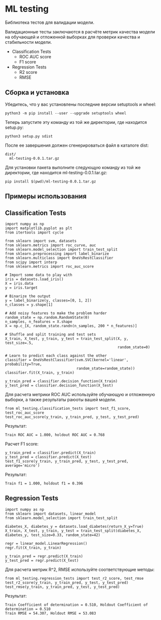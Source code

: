 # ML testing
Библиотека тестов для валидации модели.

Валидационные тесты заключаются в расчёте метрик качества модели на обучающей и отложенной выборках для проверки качества и стабильности модели.

* Classification Tests
    * ROC AUC score
    * F1 score
* Regression Tests
    * R2 score
    * RMSE
    
## Сборка и установка
Убедитесь, что у вас установлены последние версии setuptools и wheel:
```shell script
python3 -m pip install --user --upgrade setuptools wheel
```
Теперь запустите эту команду из той же директории, где находится setup.py:
```shell script
python3 setup.py sdist
```
После ее завершения должен сгенерироваться файл в каталоге dist:
```shell script
dist/
  ml-testing-0.0.1.tar.gz
```
Для установки пакета выполните следующую команду из той же директории, где находится ml-testing-0.0.1.tar.gz:
```shell script
pip install $(pwd)/ml-testing-0.0.1.tar.gz
```

## Примеры использования
## Classification Tests
```shell script
import numpy as np
import matplotlib.pyplot as plt
from itertools import cycle

from sklearn import svm, datasets
from sklearn.metrics import roc_curve, auc
from sklearn.model_selection import train_test_split
from sklearn.preprocessing import label_binarize
from sklearn.multiclass import OneVsRestClassifier
from scipy import interp
from sklearn.metrics import roc_auc_score

# Import some data to play with
iris = datasets.load_iris()
X = iris.data
y = iris.target

# Binarize the output
y = label_binarize(y, classes=[0, 1, 2])
n_classes = y.shape[1]

# Add noisy features to make the problem harder
random_state = np.random.RandomState(0)
n_samples, n_features = X.shape
X = np.c_[X, random_state.randn(n_samples, 200 * n_features)]

# Shuffle and split training and test sets
X_train, X_test, y_train, y_test = train_test_split(X, y, test_size=.5,
                                                    random_state=0)

# Learn to predict each class against the other
classifier = OneVsRestClassifier(svm.SVC(kernel='linear', probability=True,
                                 random_state=random_state))
classifier.fit(X_train, y_train)

y_train_pred = classifier.decision_function(X_train)
y_test_pred = classifier.decision_function(X_test)
```
Для расчета метрики ROC AUC используйте обучающую и отложенную выборки, а также результаты раюоты вашей модели.
```shell script
from ml_testing.classification_tests import test_f1_score, test_roc_auc_score
test_roc_auc_score(y_train, y_train_pred, y_test, y_test_pred)
```
Результат:
```shell script
Train ROC AUC = 1.000, holdout ROC AUC = 0.768
```
Расчет F1 score:
```shell script
y_train_pred = classifier.predict(X_train)
y_test_pred = classifier.predict(X_test)
test_f1_score(y_train, y_train_pred, y_test, y_test_pred, average='micro')
```
Результат:
```shell script
Train f1 = 1.000, holdout f1 = 0.396
```

## Regression Tests 
```shell script
import numpy as np
from sklearn import datasets, linear_model
from sklearn.model_selection import train_test_split

diabetes_X, diabetes_y = datasets.load_diabetes(return_X_y=True)
X_train, X_test, y_train, y_test = train_test_split(diabetes_X, diabetes_y, test_size=0.33, random_state=42)

regr = linear_model.LinearRegression()
regr.fit(X_train, y_train)

y_train_pred = regr.predict(X_train)
y_test_pred = regr.predict(X_test)
```
Для расчета метрик R^2, RMSE используйте соответствующие методы:
```shell script
from ml_testing.regression_tests import test_r2_score, test_rmse
test_r2_score(y_train, y_train_pred, y_test, y_test_pred)
test_rmse(y_train, y_train_pred, y_test, y_test_pred)
```
Результат:
```shell script
Train Coefficient of determination = 0.510, Holdout Coefficient of determination = 0.510
Train RMSE = 54.307, Holdout RMSE = 53.083
```

